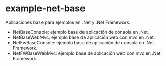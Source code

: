 # example-net-base

Aplicaciones base para ejemplos en .Net y .Net Framework.

- NetBaseConsole: ejemplo base de aplicación de consola en .Net.
- NetBaseWebMvc: ejemplo base de aplicación web con mvc en .Net.
- NetFwBaseConsole: ejemplo base de aplicación de consola en .Net Framework.
- NetFWBaseWebMvc: ejemplo base de aplicación web con mvc en .Net Framework.
